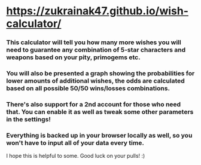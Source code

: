 # https://zukrainak47.github.io/wish-calculator/
### This calculator will tell you how many more wishes you will need to guarantee any combination of 5-star characters and weapons based on your pity, primogems etc.
### You will also be presented a graph showing the probabilities for lower amounts of additional wishes, the odds are calculated based on all possible 50/50 wins/losses combinations.
### There's also support for a 2nd account for those who need that. You can enable it as well as tweak some other parameters in the settings!
### Everything is backed up in your browser locally as well, so you won't have to input all of your data every time.
I hope this is helpful to some. Good luck on your pulls! :)
